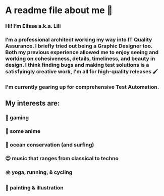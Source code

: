 # A readme file about me 🌻

### Hi! I’m Elisse a.k.a. Lili

### I’m a professional architect working my way into IT Quality Assurance. I briefly tried out being a Graphic Designer too. Both my previous experience allowed me to enjoy seeing and working on cohesiveness, details, timeliness, and beauty in design. I think finding bugs and making test solutions is a satisfyingly creative work, I'm all for high-quality releases 🖌

### I'm currently gearing up for comprehensive Test Automation.

## My interests are:
### 🦄 gaming
### 🍿 some anime
### 🌊 ocean conservation (and surfing)
### 😉 music that ranges from classical to techno
### 🫁 yoga, running, & cycling
### 🎨 painting & illustration
